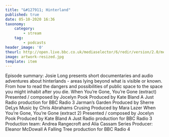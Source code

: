 ```yaml
---
title: "&#127911; Hinterland"
published: true
date: 05-10-2020 16:36
taxonomy:
    category:
        - stream
    tag:
        - podcasts
header_image: '0'
theurl: http://open.live.bbc.co.uk/mediaselector/6/redir/version/2.0/mediaset/audio-nondrm-download/proto/http/vpid/p08qr1c4.mp3
image: artwork-resized.jpg
template: item
--- 
```

Episode summary: Josie Long presents short documentaries and audio adventures about hinterlands - areas lying beyond what is visible or known. From how to read the dangers and possibilities of public space to the space you might inhabit after you die. When You’re Gone, You’re Gone (extract) Presented / composed by Jocelyn Pook Produced by Kate Bland A Just Radio production for BBC Radio 3 Jarman’s Garden Produced by Sherre DeLys Music by Chris Abrahams Crusing Produced by Mara Lazer When You’re Gone, You’re Gone (extract 2) Presented / composed by Jocelyn Pook Produced by Kate Bland A Just Radio production for BBC Radio 3 Production team: Andrea Rangecroft and Alia Cassam Series Producer: Eleanor McDowall A Falling Tree production for BBC Radio 4

